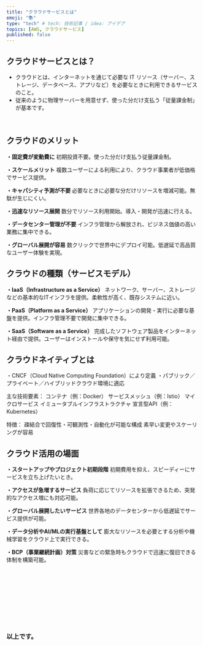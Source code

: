 ```yaml
---
title: "クラウドサービスとは"
emoji: "📚"
type: "tech" # tech: 技術記事 / idea: アイデア
topics: [AWS, クラウドサービス]
published: false
---
```


## クラウドサービスとは？

- クラウドとは、インターネットを通じて必要な IT リソース（サーバー、ストレージ、データベース、アプリなど）を必要なときに利用できるサービスのこと。  
- 従来のように物理サーバーを用意せず、使った分だけ支払う「従量課金制」が基本です。

<br>

## クラウドのメリット
**・固定費が変動費に**
初期投資不要。使った分だけ支払う従量課金制。

**・スケールメリット**
複数ユーザーによる利用により、クラウド事業者が低価格でサービス提供。

**・キャパシティ予測が不要**
必要なときに必要な分だけリソースを増減可能。無駄が生じにくい。

**・迅速なリソース展開**
数分でリソース利用開始。導入・開発が迅速に行える。

**・データセンター管理が不要**
インフラ管理から解放され、ビジネス価値の高い業務に集中できる。

**・グローバル展開が容易**
数クリックで世界中にデプロイ可能。低遅延で高品質なユーザー体験を実現。

## クラウドの種類（サービスモデル）
**・IaaS（Infrastructure as a Service）**
ネットワーク、サーバー、ストレージなどの基本的なITインフラを提供。柔軟性が高く、既存システムに近い。

**・PaaS（Platform as a Service）**
アプリケーションの開発・実行に必要な基盤を提供。インフラ管理不要で開発に集中できる。

**・SaaS（Software as a Service）**
完成したソフトウェア製品をインターネット経由で提供。ユーザーはインストールや保守を気にせず利用可能。

## クラウドネイティブとは
・CNCF（Cloud Native Computing Foundation）により定義
・パブリック／プライベート／ハイブリッドクラウド環境に適応

主な技術要素：
コンテナ（例：Docker）
サービスメッシュ（例：Istio）
マイクロサービス
イミュータブルインフラストラクチャ
宣言型API（例：Kubernetes）

特徴：
疎結合で回復性・可観測性・自動化が可能な構成
素早い変更やスケーリングが容易

## クラウド活用の場面
**・スタートアップやプロジェクト初期段階**
初期費用を抑え、スピーディーにサービスを立ち上げたいとき。

**・アクセスが急増するサービス**
負荷に応じてリソースを拡張できるため、突発的なアクセス増にも対応可能。

**・グローバル展開したいサービス**
世界各地のデータセンターから低遅延でサービス提供が可能。

**・データ分析やAI/MLの実行基盤として**
膨大なリソースを必要とする分析や機械学習をクラウド上で実行できる。

**・BCP（事業継続計画）対策**
災害などの緊急時もクラウドで迅速に復旧できる体制を構築可能。



<br>


<br>
<br>
<br>

# 



<br>
<br>


### 以上です。

<br>
<br>
<br>
